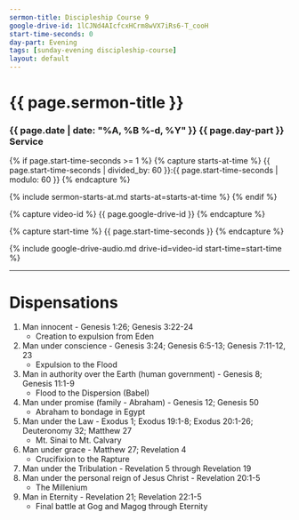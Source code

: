 ```yaml
---
sermon-title: Discipleship Course 9
google-drive-id: 1lCJNd4AIcfcxHCrm8wVX7iRs6-T_cooH
start-time-seconds: 0
day-part: Evening
tags: [sunday-evening discipleship-course]
layout: default
---
```


# {{ page.sermon-title }}

### {{ page.date | date: "%A, %B %-d, %Y" }} {{ page.day-part }} Service

{% if page.start-time-seconds >= 1 %}
{% capture starts-at-time %}
{{ page.start-time-seconds | divided_by: 60 }}:{{ page.start-time-seconds | modulo: 60 }}
{% endcapture %}

{% include sermon-starts-at.md starts-at=starts-at-time %}
{% endif %}

{% capture video-id %}
{{ page.google-drive-id }}
{% endcapture %}

{% capture start-time %}
{{ page.start-time-seconds }}
{% endcapture %}

{% include google-drive-audio.md drive-id=video-id start-time=start-time %}

***

# Dispensations

1. Man innocent - Genesis 1:26; Genesis 3:22-24
    - Creation to expulsion from Eden
2. Man under conscience - Genesis 3:24; Genesis 6:5-13; Genesis 7:11-12, 23
    - Expulsion to the Flood
3. Man in authority over the Earth (human government) - Genesis 8; Genesis 11:1-9
    - Flood to the Dispersion (Babel)
4. Man under promise (family - Abraham) - Genesis 12; Genesis 50
    - Abraham to bondage in Egypt
5. Man under the Law - Exodus 1; Exodus 19:1-8; Exodus 20:1-26; Deuteronomy 32; Matthew 27
    - Mt. Sinai to Mt. Calvary
6. Man under grace - Matthew 27; Revelation 4
    - Crucifixion to the Rapture
7. Man under the Tribulation - Revelation 5 through Revelation 19
8. Man under the personal reign of Jesus Christ - Revelation 20:1-5
    - The Millenium
9. Man in Eternity - Revelation 21; Revelation 22:1-5
    - Final battle at Gog and Magog through Eternity